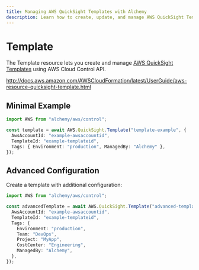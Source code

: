 ```yaml
---
title: Managing AWS QuickSight Templates with Alchemy
description: Learn how to create, update, and manage AWS QuickSight Templates using Alchemy Cloud Control.
---
```


# Template

The Template resource lets you create and manage [AWS QuickSight Templates](https://docs.aws.amazon.com/quicksight/latest/userguide/) using AWS Cloud Control API.

http://docs.aws.amazon.com/AWSCloudFormation/latest/UserGuide/aws-resource-quicksight-template.html

## Minimal Example

```ts
import AWS from "alchemy/aws/control";

const template = await AWS.QuickSight.Template("template-example", {
  AwsAccountId: "example-awsaccountid",
  TemplateId: "example-templateid",
  Tags: { Environment: "production", ManagedBy: "Alchemy" },
});
```

## Advanced Configuration

Create a template with additional configuration:

```ts
import AWS from "alchemy/aws/control";

const advancedTemplate = await AWS.QuickSight.Template("advanced-template", {
  AwsAccountId: "example-awsaccountid",
  TemplateId: "example-templateid",
  Tags: {
    Environment: "production",
    Team: "DevOps",
    Project: "MyApp",
    CostCenter: "Engineering",
    ManagedBy: "Alchemy",
  },
});
```

